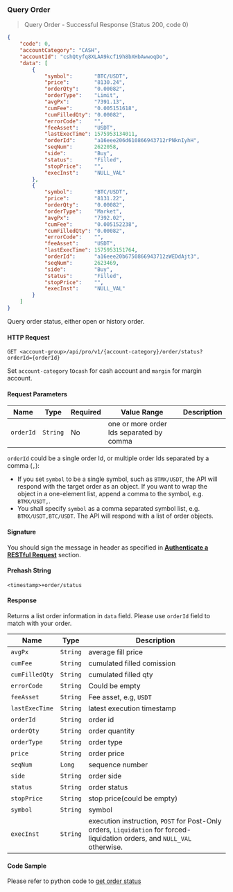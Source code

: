 ###
### Query Order

> Query Order - Successful Response (Status 200, code 0)

```json
{
    "code": 0,
    "accountCategory": "CASH",
    "accountId": "cshQtyfq8XLAA9kcf19h8bXHbAwwoqDo",
    "data": [
        {
            "symbol":       "BTC/USDT",
            "price":        "8130.24",
            "orderQty":     "0.00082",
            "orderType":    "Limit",
            "avgPx":        "7391.13",
            "cumFee":       "0.005151618",
            "cumFilledQty": "0.00082",
            "errorCode":    "",
            "feeAsset":     "USDT",
            "lastExecTime": 1575953134011,
            "orderId":      "a16eee206d610866943712rPNknIyhH",
            "seqNum":       2622058,
            "side":         "Buy",
            "status":       "Filled",
            "stopPrice":    "",
            "execInst":     "NULL_VAL"
        },
        {
            "symbol":       "BTC/USDT",
            "price":        "8131.22",
            "orderQty":     "0.00082",
            "orderType":    "Market",
            "avgPx":        "7392.02",
            "cumFee":       "0.005152238",
            "cumFilledQty": "0.00082",
            "errorCode":    "",
            "feeAsset":     "USDT",
            "lastExecTime": 1575953151764,
            "orderId":      "a16eee20b6750866943712zWEDdAjt3",
            "seqNum":       2623469,
            "side":         "Buy",
            "status":       "Filled",
            "stopPrice":    "",
            "execInst":     "NULL_VAL"
        }
    ]
}
```

Query order status, either open or history order.

#### HTTP Request

`GET <account-group>/api/pro/v1/{account-category}/order/status?orderId={orderId}`

Set `account-category` to`cash` for cash account and `margin` for margin account. 

#### Request Parameters

Name       | Type      | Required | Value Range                              | Description
-----------| --------- | -------- | ---------------------------------------- | ---------------
`orderId`  | `String`  |  No      | one or more order Ids separated by comma | 


`orderId` could be a single order Id, or multiple order Ids separated by a comma (`,`):

* If you set `symbol` to be a single symbol, such as `BTMX/USDT`, the API will respond with the target order as an object. 
  If you want to wrap the object in a one-element list, append a comma to the symbol, e.g. `BTMX/USDT,`.
* You shall specify `symbol` as a comma separated symbol list, e.g. `BTMX/USDT,BTC/USDT`. The API will respond with a list of order objects. 


#### Signature

You should sign the message in header as specified in [**Authenticate a RESTful Request**](#sign-a-request) section.

#### Prehash String

`<timestamp>+order/status`

#### Response

Returns a list order information in `data` field. Please use `orderId` field to match with your order.

Name           | Type     | Description
---------------|----------|-------------- 
`avgPx`        | `String` | average fill price
`cumFee`       | `String` | cumulated filled comission
`cumFilledQty` | `String` | cumulated filled qty
`errorCode`    | `String` | Could be empty
`feeAsset`     | `String` | Fee asset, e.g, `USDT`
`lastExecTime` | `String` | latest execution timestamp
`orderId`      | `String` | order id
`orderQty`     | `String` | order quantity
`orderType`    | `String` | order type
`price`        | `String` | order price
`seqNum`       | `Long`   | sequence number
`side`         | `String` | order side
`status`       | `String` | order status
`stopPrice`    | `String` | stop price(could be empty)
`symbol`       | `String` | symbol
`execInst`     | `String` | execution instruction, `POST` for Post-Only orders, `Liquidation` for forced-liquidation orders, and `NULL_VAL` otherwise.

#### Code Sample

Please refer to python code to [get order status](https://github.com/ascendex/ascendex-pro-api-demo/blob/master/python/order_query.py)
